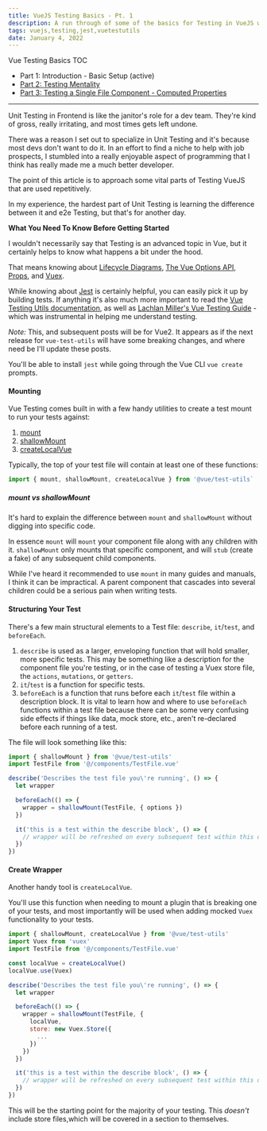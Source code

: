 ```yaml
---
title: VueJS Testing Basics - Pt. 1
description: A run through of some of the basics for Testing in VueJS with Jest
tags: vuejs,testing,jest,vuetestutils
date: January 4, 2022
---
```


Vue Testing Basics TOC
* Part 1: Introduction - Basic Setup (active)
* [Part 2: Testing Mentality](/articles/03-testing-mentality)
* [Part 3: Testing a Single File Component - Computed Properties](/articles/vuejs-testing-single-file-components)

---


Unit Testing in Frontend is like the janitor's role for a dev team. They're kind of gross, really irritating, and most times gets left undone.

There was a reason I set out to specialize in Unit Testing and it's because most devs don't want to do it. In an effort to find a niche to help with job prospects, I stumbled into a really enjoyable aspect of programming that I think has really made me a much better developer.

The point of this article is to approach some vital parts of Testing VueJS that are used repetitively.

In my experience, the hardest part of Unit Testing is learning the difference between it and e2e Testing, but that's for another day.

__What You Need To Know Before Getting Started__

I wouldn't necessarily say that Testing is an advanced topic in Vue, but it certainly helps to know what happens a bit under the hood.

That means knowing about [Lifecycle Diagrams](https://vuejs.org/v2/guide/instance.html#Lifecycle-Diagram), [The Vue Options API](https://vuejs.org/v2/api/#Options-Data), [Props](https://vuejs.org/v2/api/?#props), and [Vuex](https://vuex.vuejs.org/).

While knowing about [Jest](https://jestjs.io/) is certainly helpful, you can easily pick it up by building tests. If anything it's also much more important to read the [Vue Testing Utils documentation](https://vue-test-utils.vuejs.org/), as well as [Lachlan Miller's Vue Testing Guide](https://lmiller1990.github.io/vue-testing-handbook/) - which was instrumental in helping me understand testing.

_Note:_ This, and subsequent posts will be for Vue2. It appears as if the next release for `vue-test-utils` will have some breaking changes, and where need be I'll update these posts.

You'll be able to install `jest` while going through the Vue CLI `vue create` prompts.

#### Mounting

Vue Testing comes built in with a few handy utilities to create a test mount to run your tests against:

1. [mount](https://vue-test-utils.vuejs.org/api/#mount)
2. [shallowMount](https://vue-test-utils.vuejs.org/api/#shallowmount)
3. [createLocalVue](https://vue-test-utils.vuejs.org/api/#createlocalvue)

Typically, the top of your test file will contain at least one of these functions:

```js
import { mount, shallowMount, createLocalVue } from '@vue/test-utils`
```

##### mount vs shallowMount

It's hard to explain the difference between `mount` and `shallowMount` without digging into specific code.

In essence `mount` will `mount` your component file along with any children with it. `shallowMount` only mounts that specific component, and will `stub` (create a fake) of any subsequent child components.

While I've heard it recommended to use `mount` in many guides and manuals, I think it can be impractical. A parent component that cascades into several children could be a serious pain when writing tests.

#### Structuring Your Test

There's a few main structural elements to a Test file: `describe`, `it`/`test`, and `beforeEach`.

1. `describe` is used as a larger, enveloping function that will hold smaller, more specific tests. This may be something like a description for the component file you're testing, or in the case of testing a Vuex store file, the `actions`, `mutations`, or `getters`.
2. `it`/`test` is a function for specific tests.
3. `beforeEach` is a function that runs before each `it`/`test` file within a description block. It is vital to learn how and where to use `beforeEach` functions within a test file because there can be some very confusing side effects if things like data, mock store, etc., aren't re-declared before each running of a test.

The file will look something like this:

```js
import { shallowMount } from '@vue/test-utils'
import TestFile from '@/components/TestFile.vue'

describe('Describes the test file you\'re running', () => {
  let wrapper

  beforeEach(() => {
    wrapper = shallowMount(TestFile, { options })
  })

  it('this is a test within the describe block', () => {
    // wrapper will be refreshed on every subsequent test within this describe
  })
})
```

#### Create Wrapper

Another handy tool is `createLocalVue`.

You'll use this function when needing to mount a plugin that is breaking one of your tests, and most importantly will be used when adding mocked `Vuex` functionality to your tests.

```js
import { shallowMount, createLocalVue } from '@vue/test-utils'
import Vuex from 'vuex'
import TestFile from '@/components/TestFile.vue'

const localVue = createLocalVue()
localVue.use(Vuex)

describe('Describes the test file you\'re running', () => {
  let wrapper

  beforeEach(() => {
    wrapper = shallowMount(TestFile, {
      localVue,
      store: new Vuex.Store({
        ...
      })
    })
  })

  it('this is a test within the describe block', () => {
    // wrapper will be refreshed on every subsequent test within this describe
  })
})
```

This will be the starting point for the majority of your testing. This _doesn't_ include store files,which will be covered in a section to themselves.
